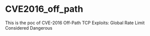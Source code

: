 # CVE2016_off_path

This is the poc of CVE-2016 Off-Path TCP Exploits: Global Rate Limit Considered Dangerous
